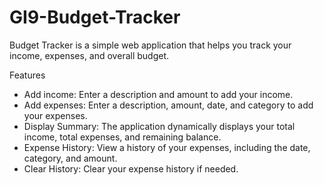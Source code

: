 # GI9-Budget-Tracker
Budget Tracker is a simple web application that helps you track your income, expenses, and overall budget.

Features
* Add income: Enter a description and amount to add your income.
* Add expenses: Enter a description, amount, date, and category to add your expenses.
* Display Summary: The application dynamically displays your total income, total expenses, and remaining balance.
* Expense History: View a history of your expenses, including the date, category, and amount.
* Clear History: Clear your expense history if needed.